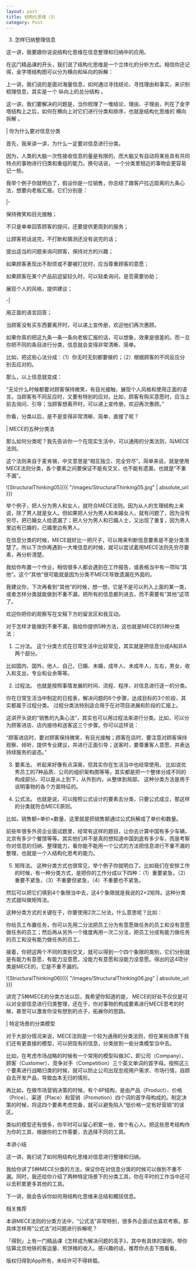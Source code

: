 ```yaml
---
layout: post
title: 结构化思维（3）
category: Post
---
```


3. 怎样归纳整理信息

这一讲，我要跟你说说结构化思维在信息整理和归纳中的应用。

在这门精品课的开头，我们说了结构化思维是一个立体化的分析方式。相信你还记得，金字塔结构图可以分为横向和纵向的拆解：

上一讲，我们说的是面对海量信息，如何通过寻找结论、寻找理由和事实，来识别梳理信息，其实是一个 纵向上的总分结构 。

这一讲，我们要解决的问题是，当你梳理了一堆结论、理由、子理由，列在了金字塔结构上之后，如何在横向上对它们进行分类和排序，也就是结构化思维的 横向拆解 。     

| 你为什么要对信息分类

首先，我来讲一讲，为什么一定要对信息进行分类。

因为，人类的大脑一次性接收信息的量是有限的，而大脑又有自动将某些具有共同特点的事物进行归类和重组的能力。换句话说， 一个分类里相近的事物会更容易记一些。

我举个例子你就明白了，假设你是一位销售，你总结了跟客户拉近距离的九条心法，想要向老板汇报。它们分别是：

|-

保持微笑和目光接触；

不只是单单回答顾客的提问，还要提供更周到的服务；

让顾客把话说完，不打断和猜测还没有说完的话；

提出适当的问题来询问顾客，保持对方的兴趣；

如果顾客表现出不耐烦或不要被打扰时，应当尊重顾客的意愿；

如果顾客在某个产品前逗留较久时，可以轻柔询问，是否需要协助；

展现个人的风格，提供建议；

-|

用正面的语言回答；

当顾客没有买东西要离开时，可以递上宣传册，欢迎他们再次惠顾。

如果你真的把这九条一条一条向老板汇报的话，可以想象，效果是很差的。而一旦你把不同的条目进行分类，信息就会变得非常清晰、简单。

比如，把这些心法分成：（1）你无时无刻都要做的；（2）根据顾客的不同反应分别去应对的。

那么，以上信息就变成：

“无论什么时候都要对顾客保持微笑，有目光接触，展现个人风格和使用正面的语言。当顾客有不同反应时，又要有特别的应对。比如，顾客有购买意愿时，应当上前去询问、引导；当顾客想离开时，可以递上宣传册，欢迎再次惠顾。”

你看，分类以后，是不是变得非常清晰、简单、直接了呢？     

| MECE的五种分类法

那么如何分类呢？我先告诉你一个在现实生活中，可以通用的分类法则，叫MECE法则。

这个法则来自于麦肯锡，中文意思是“相互独立、完全穷尽”。简单来说，就是使用MECE法则分类，各个要素之间要保证不能有交叉，也不能有遗漏，也就是“不重不漏”。

![StructuralThinking05]({{ "/images/StructuralThinking05.jpg" | absolute_url }})

举个例子，把人分为男人和女人，就符合MECE法则。因为从人的生理结构上来说，除了男人就是女人。但如果把人分为男人和未婚女人，就有问题了，因为没有穷尽，把已婚女人给遗漏了；把人分为男人和已婚人士，又出现了重复，因为男人里边有已婚的，已婚里边有男人。 

在信息分类的时候，MECE就好比一把尺子，可以用来判断信息要素是不是分类清楚了。所以下次你再遇到一大堆信息的时候，就可以尝试着用MECE法则先穷尽要素，再分析清楚。

我给你布置一个作业，相信很多人都会遇到在工作报告，或表格当中有一项叫“其他”。这个“其他”很可能就是因为分类不MECE导致遗漏在外面的。

我建议你，下次再看到“其他”的时候，想一想，它是不是可以列入上面的某一类，或者怎样分类就能做到不重不漏，把所有的信息都列进去，而不需要有“其他”这项了。

欢迎你把你的观察写在文稿下方的留言区和我互动。

对于怎样才能做到不重不漏，我给你提供5种方法，这也就是MECE的5种分类法：

1. 二分法。 这个分类方式在日常生活中比较常见，其实就是把信息分成A和非A两个部分。

比如国内、国外，他人、自己，已婚、未婚，成年人、未成年人，左右，男女，收入和支出，专业和业余等等。

2. 过程法。 也就是按照事情发展的时间、流程、程序，对信息进行逐一的分类。

你在日常生活当中制定的日程表，解决问题的6个步骤，达成目标的3个阶段，其实都属于过程分类。 过程分类法特别适合用于在对项目进展和阶段的汇报上。

这讲开头说的“销售的九条心法”，其实也可以用过程法来进行分类。比如，可以分为顾客进店、店内接待和送客这三个步骤。你可以这样说：

“顾客进店时，要对顾客保持微笑，有目光接触；顾客在店时，要注意对顾客保持观察、倾听，提供专业建议，并进行正面引导；送客时，要尊重客人意愿，并表达持续服务的姿态。”

3. 要素法。 听起来好像有点深奥，但其实你在生活当中也经常使用。
比如说优秀员工的7种品质、公司的组织架构图等等，其实都是把一个整体分成不同的构成部分。可以是从上到下，从外到内，从整体到局部。 这种分类方法是用于说明事物的各个方面特征的。

4. 公式法。 也就是说，可以按照公式设计的要素去分类，只要公式成立，那这样的分类就符合MECE原则。

比如，销售额=单价×数量，这里就是把销售额通过公式拆解成了单价和数量。

前些年很多外资企业面试题里，经常有这样的题目，让你去计算中国有多少车辆，北京有多少个餐馆等等。其实他们并不是真的想知道中国到底有多少车，而是考察你对信息的归纳、整理能力，看你能不能用一个公式的方法把信息进行不重不漏的整理，也就是一个人结构化思考的能力。

5. 矩阵法。 这种分类方式也很常见，举个例子你就明白了。比如我们在安排工作的时候，有一种分类方式，是把你的工作分成以下四种：（1）重要紧急，（2）重要不紧急，（3）不重要但紧急，（4）不重要也不紧急。

然后可以把它们填到4个象限当中去，这4个象限就是我说的2×2矩阵。这种分类方式就叫做矩阵法。

这种分类方式的关键在于，你要使用2次二分法，什么意思呢？比如：

你给员工布置任务，你可以先用二分法把员工分为有意愿做任务的员工和没有意愿做任务的员工；然后再从另外一个维度再用一次二分法，把员工分成有能力做任务的员工和没有能力做任务的员工。

接着，你把这两个不同的类别交叉，就可以得到一个四个象限的类别，它们分别就是有能力有意愿，有能力没意愿，没能力有意愿和没能力没意愿。得出的这4项分类是MECE的，它是不重不漏的。

![StructuralThinking06]({{ "/images/StructuralThinking06.jpg" | absolute_url }})

讲完了5种MECE的分类方法以后，我希望你知道的是， MECE的好处不仅仅是可以对全部信息进行归类整理，还在于，你对事物的构成要素进行MECE思考的时候，甚至可以激发你没有想到的点子，拓展你的思路。 

| 特定场景的分类模型

对于大部分情况来说，MECE法则是一个较为通用的分类法则，但在某些场景下我们还有更直接的模型，可以把现有的信息，分类放到一些分类模型当中去。     

比如，在考虑市场战略的时候有一个常用的模型叫做3C，即公司（Company）、顾客（Customer）、竞争对手（Competition）三个英文单词的首字母。按照这三个要素进行战略归类的时候，就可以防止公司出现忽视用户需求、市场行情，自顾自去开发产品，导致血本无归的情形。

再比如，在做市场营销决策的时候，有个4P结构，是由产品（Product）、价格（Price）、渠道（Place）和营销（Promotion）四个词的首字母构成的。制定决策的时候，将这四个要素考虑完备，就可以避免陷入“低价格一定有好营销”的误区。

类似的模型还有很多，你平时可以留心积累一些，做个有心人。把这些思考结构作为你的工具，根据你的工作需要，去选择不同的工具。    

本讲小结

这一讲，我们说了如何用结构化思维对信息进行整理和归纳。

我给你讲了5种MECE分类的方法，保证你在对信息分类的时候可以做到不重不漏。同时，我还给你介绍了两种特定场景下的分类工具，你在平时的工作当中还可以去积累更多其他的工具。

下一讲，我会告诉你如何用结构化思维来总结和概括信息。     

相关推荐

本讲MECE法则的分类方法中，“公式法”非常特别，很多外企面试也喜欢考察。那具体怎样用“公式法”对问题进行拆解呢？

「得到」上有一门精品课《怎样成为解决问题的高手》，其中有具体的案例，带你估算北京地铁的客运量、煎饼摊的收入。感兴趣的话，推荐你点击下图看看。     
 
 
 
 
 版权归得到App所有，未经许可不得转载。  
